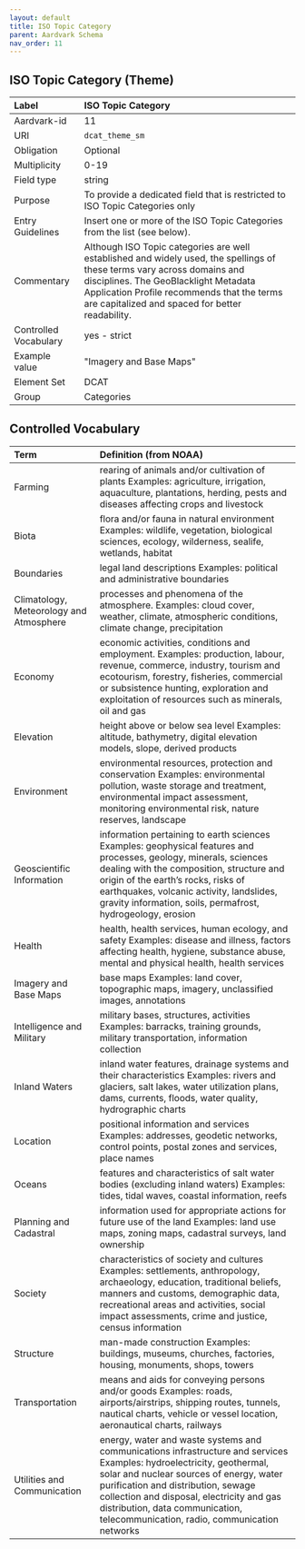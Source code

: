 ```yaml
---
layout: default
title: ISO Topic Category
parent: Aardvark Schema
nav_order: 11
---
```


## ISO Topic Category (Theme)

| Label                 | ISO Topic Category      |
|:----------------------|:------------------------|
| Aardvark-id           | 11                      |
| URI                   | `dcat_theme_sm`         |
| Obligation            | Optional                |
| Multiplicity          | 0-19                    |
| Field type            | string                  |
| Purpose               | To provide a dedicated field that is restricted to ISO Topic Categories only |
| Entry Guidelines      | Insert one or more of the ISO Topic Categories from the list (see below). |
| Commentary            | Although ISO Topic categories are well established and widely used, the spellings of these terms vary across domains and disciplines. The GeoBlacklight Metadata Application Profile recommends that the terms are capitalized and spaced for better readability. |
| Controlled Vocabulary | yes - strict            |
| Example value         | "Imagery and Base Maps" |
| Element Set           | DCAT                    |
| Group                 | Categories              |

## Controlled Vocabulary

| Term                | Definition (from NOAA) |
|:--------------------|:---------------------- |
| Farming             | rearing of animals and/or cultivation of plants Examples: agriculture, irrigation, aquaculture, plantations, herding, pests and diseases affecting crops and livestock |
| Biota               | flora and/or fauna in natural environment Examples: wildlife, vegetation, biological sciences, ecology, wilderness, sealife, wetlands, habitat |
| Boundaries          | legal land descriptions Examples: political and administrative boundaries |
| Climatology, Meteorology and Atmosphere | processes and phenomena of the atmosphere. Examples: cloud cover, weather, climate, atmospheric conditions, climate change, precipitation |
| Economy             | economic activities, conditions and employment. Examples: production, labour, revenue, commerce, industry, tourism and ecotourism, forestry, fisheries, commercial or subsistence hunting, exploration and exploitation of resources such as minerals, oil and gas |
| Elevation           | height above or below sea level Examples: altitude, bathymetry, digital elevation models, slope, derived products |
| Environment         | environmental resources, protection and conservation Examples: environmental pollution, waste storage and treatment, environmental impact assessment, monitoring environmental risk, nature reserves, landscape |
| Geoscientific Information | information pertaining to earth sciences Examples: geophysical features and processes, geology, minerals, sciences dealing with the composition, structure and origin of the earth’s rocks, risks of earthquakes, volcanic activity, landslides, gravity information, soils, permafrost, hydrogeology, erosion |
| Health              | health, health services, human ecology, and safety Examples: disease and illness, factors affecting health, hygiene, substance abuse, mental and physical health, health services |
| Imagery and Base Maps | base maps Examples: land cover, topographic maps, imagery, unclassified images, annotations |
| Intelligence and Military | military bases, structures, activities Examples: barracks, training grounds, military transportation, information collection  |
| Inland Waters       | inland water features, drainage systems and their characteristics Examples: rivers and glaciers, salt lakes, water utilization plans, dams, currents, floods, water quality, hydrographic charts |
| Location            | positional information and services Examples: addresses, geodetic networks, control points, postal zones and services, place names  |
| Oceans              | features and characteristics of salt water bodies (excluding inland waters) Examples: tides, tidal waves, coastal information, reefs |
| Planning and Cadastral | information used for appropriate actions for future use of the land Examples: land use maps, zoning maps, cadastral surveys, land ownership |
| Society             | characteristics of society and cultures Examples: settlements, anthropology, archaeology, education, traditional beliefs, manners and customs, demographic data, recreational areas and activities, social impact assessments, crime and justice, census information |
| Structure           | man-made construction Examples: buildings, museums, churches, factories, housing, monuments, shops, towers |
| Transportation      | means and aids for conveying persons and/or goods Examples: roads, airports/airstrips, shipping routes, tunnels, nautical charts, vehicle or vessel location, aeronautical charts, railways |
| Utilities and Communication | energy, water and waste systems and communications infrastructure and services Examples: hydroelectricity, geothermal, solar and nuclear sources of energy, water purification and distribution, sewage collection and disposal, electricity and gas distribution, data communication, telecommunication, radio, communication networks |
